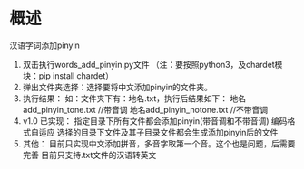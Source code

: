 # 概述 
汉语字词添加pinyin

1. 双击执行words_add_pinyin.py文件
   （注：要按照python3，及chardet模块：pip install chardet）
2. 弹出文件夹选择：选择要将中文添加pinyin的文件夹。
3. 执行结果：
如：文件夹下有：地名.txt，执行后结果如下：
    地名add_pinyin_tone.txt  //带音调
    地名add_pinyin_notone.txt  //不带音调
4. v1.0 已实现：
	指定目录下所有文件都会添加pinyin(带音调和不带音调)
	编码格式自适应
    选择的目录下文件及其子目录文件都会生成添加pinyin后的文件
5. 其他：
	目前只实现中文添加拼音，多音字取第一个音。这个也是问题，后需要完善
	目前只支持.txt文件的汉语转英文
